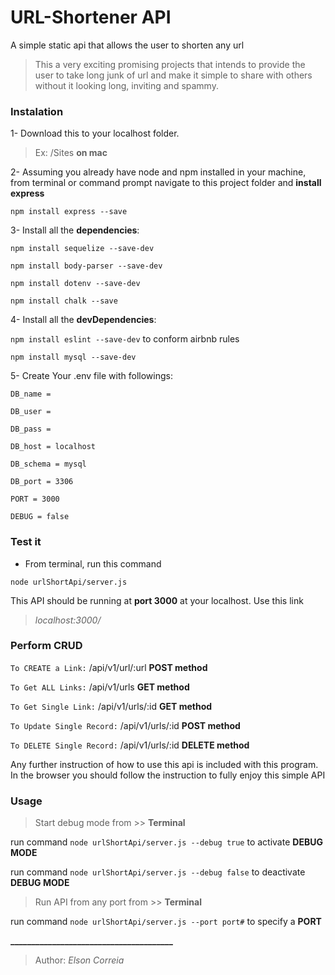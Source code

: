 # URL-Shortener API
A simple static api that allows the user to shorten any url

>This a very exciting promising projects that intends to provide the user to take long junk of url and make it simple to share with others without it looking long, inviting and spammy.

### Instalation

1- Download this to your localhost folder. 
> Ex: /Sites **on mac**

2- Assuming you already have node and npm installed in your machine, from terminal or command prompt navigate to this project folder and **install express**

``npm install express --save``

3- Install all the **dependencies**:

``npm install sequelize --save-dev``

``npm install body-parser --save-dev``

``npm install dotenv --save-dev``

``npm install chalk --save``

4- Install all the **devDependencies**:

``npm install eslint --save-dev`` to conform airbnb rules

``npm install mysql --save-dev``

5- Create Your .env file with followings:

``DB_name = ``

``DB_user = ``

``DB_pass = ``

``DB_host = localhost``

``DB_schema = mysql``

``DB_port = 3306``

``PORT = 3000``

``DEBUG = false``

### Test it

* From terminal, run this command

``node urlShortApi/server.js``

This API should be running at **port 3000** at your localhost. Use this link 

>_localhost:3000/_

### Perform CRUD

`` To CREATE a Link: ``  /api/v1/url/:url **POST method**

`` To Get ALL Links: ``  /api/v1/urls **GET method**

`` To Get Single Link: ``  /api/v1/urls/:id  **GET method**

`` To Update Single Record: ``  /api/v1/urls/:id **POST method**

`` To DELETE Single Record: ``  /api/v1/urls/:id  **DELETE method**

Any further instruction of how to use this api is included with this program. 
In the browser you should follow the instruction to fully enjoy this simple API

### Usage

> Start debug mode from >> **Terminal**

run command ``node urlShortApi/server.js --debug true`` to activate **DEBUG MODE**

run command ``node urlShortApi/server.js --debug false`` to deactivate **DEBUG MODE**

> Run API from any port from  >> **Terminal**

run command ``node urlShortApi/server.js --port port#`` to specify a **PORT**

**_______________________________________**

> Author: _Elson Correia_
